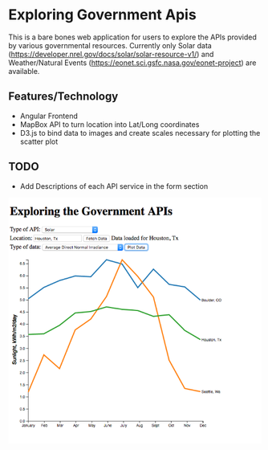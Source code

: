 # Exploring Government Apis

This is a bare bones web application for users to explore the APIs provided by various governmental resources. Currently only Solar data (https://developer.nrel.gov/docs/solar/solar-resource-v1/) and Weather/Natural Events (https://eonet.sci.gsfc.nasa.gov/eonet-project) are available.


## Features/Technology

- Angular Frontend
- MapBox API to turn location into Lat/Long coordinates
- D3.js to bind data to images and create scales necessary for plotting the scatter plot

## TODO

- Add Descriptions of each API service in the form section


![demo][demoImg]





[demoImg]: ./example.png "Example"

